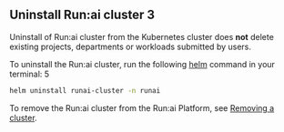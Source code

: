 
## Uninstall Run:ai cluster 3

Uninstall of Run:ai cluster from the Kubernetes cluster does **not** delete existing projects, departments or workloads submitted by users.

To uninstall the Run:ai cluster, run the following [helm](https://helm.sh/) command in your terminal: 5

```bash
helm uninstall runai-cluster -n runai
```

To remove the Run:ai cluster from the Run:ai Platform, see [Removing a cluster](../infrastructure-procedures/clusters.md#removing-a-cluster).